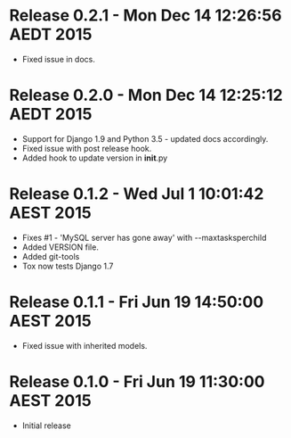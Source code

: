 # Release 0.2.1 - Mon Dec 14 12:26:56 AEDT 2015

- Fixed issue in docs.

# Release 0.2.0 - Mon Dec 14 12:25:12 AEDT 2015

- Support for Django 1.9 and Python 3.5 - updated docs accordingly.
- Fixed issue with post release hook.
- Added hook to update version in __init__.py

# Release 0.1.2 - Wed Jul  1 10:01:42 AEST 2015

- Fixes #1 - 'MySQL server has gone away' with --maxtasksperchild
- Added VERSION file.
- Added git-tools
- Tox now tests Django 1.7

# Release 0.1.1 - Fri Jun 19 14:50:00 AEST 2015

- Fixed issue with inherited models.

# Release 0.1.0 - Fri Jun 19 11:30:00 AEST 2015

- Initial release
